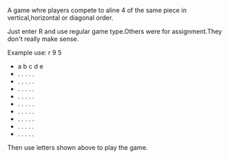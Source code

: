 A game whre players compete to aline 4 of the same piece in vertical,horizontal or diagonal order.

Just enter R and use regular game type.Others were for assignment.They don't really make sense.


Example use:
r
9
5

* a b c d e
* . . . . .<br>
* . . . . .
* . . . . .
* . . . . .
* . . . . .
* . . . . .
* . . . . .
* . . . . .
* . . . . .

Then use letters shown above to play the game.
